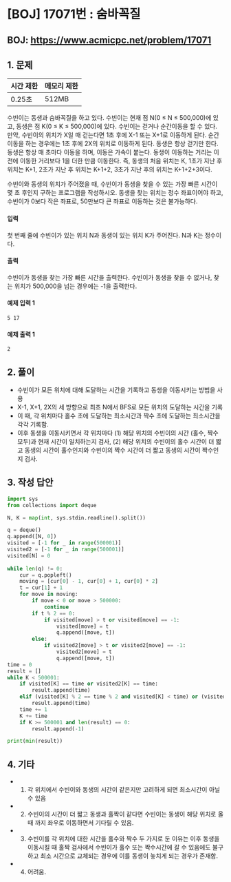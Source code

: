 #  [BOJ] 17071번 : 숨바꼭질

## BOJ: https://www.acmicpc.net/problem/17071

## 1. 문제

|시간 제한| 메모리 제한| 
|:----|:----|
|0.25초|512MB|

수빈이는 동생과 숨바꼭질을 하고 있다. 수빈이는 현재 점 N(0 ≤ N ≤ 500,000)에 있고, 동생은 점 K(0 ≤ K ≤ 500,000)에 있다. 수빈이는 걷거나 순간이동을 할 수 있다. 만약, 수빈이의 위치가 X일 때 걷는다면 1초 후에 X-1 또는 X+1로 이동하게 된다. 순간이동을 하는 경우에는 1초 후에 2X의 위치로 이동하게 된다. 동생은 항상 걷기만 한다. 동생은 항상 매 초마다 이동을 하며, 이동은 가속이 붙는다. 동생이 이동하는 거리는 이전에 이동한 거리보다 1을 더한 만큼 이동한다. 즉, 동생의 처음 위치는 K, 1초가 지난 후 위치는 K+1, 2초가 지난 후 위치는 K+1+2, 3초가 지난 후의 위치는 K+1+2+3이다.

수빈이와 동생의 위치가 주어졌을 때, 수빈이가 동생을 찾을 수 있는 가장 빠른 시간이 몇 초 후인지 구하는 프로그램을 작성하시오. 동생을 찾는 위치는 정수 좌표이어야 하고, 수빈이가 0보다 작은 좌표로, 50만보다 큰 좌표로 이동하는 것은 불가능하다.

#### 입력
첫 번째 줄에 수빈이가 있는 위치 N과 동생이 있는 위치 K가 주어진다. N과 K는 정수이다.

#### 출력
수빈이가 동생을 찾는 가장 빠른 시간을 출력한다. 수빈이가 동생을 찾을 수 없거나, 찾는 위치가 500,000을 넘는 경우에는 -1을 출력한다.

#### 예제 입력 1
```
5 17
```
#### 예제 출력 1
```
2
```
## 2. 풀이
- 수빈이가 모든 위치에 대해 도달하는 시간을 기록하고 동생을 이동시키는 방법을 사용
- X-1, X+1, 2X의 세 방향으로 최초 N에서 BFS로 모든 위치의 도달하는 시간을 기록
- 이 때, 각 위치마다 홀수 초에 도달하는 최소시간과 짝수 초에 도달하는 최소시간을 각각 기록함.
- 이후 동생을 이동시키면서 각 위치마다 (1) 해당 위치의 수빈이의 시간 (홀수, 짝수 모두)과 현재 시간이 일치하는지 검사, (2) 해당 위치의 수빈이의 홀수 시간이 더 짧고 동생의 시간이 홀수인지와 수빈이의 짝수 시간이 더 짧고 동생의 시간이 짝수인지 검사.


## 3. 작성 답안
```python
import sys
from collections import deque

N, K = map(int, sys.stdin.readline().split())

q = deque()
q.append([N, 0])
visited = [-1 for _ in range(500001)]
visited2 = [-1 for _ in range(500001)]
visited[N] = 0
 
while len(q) != 0:
    cur = q.popleft()
    moving = [cur[0] - 1, cur[0] + 1, cur[0] * 2]
    t = cur[1] + 1
    for move in moving:
        if move < 0 or move > 500000:
            continue
        if t % 2 == 0:
            if visited[move] > t or visited[move] == -1:
                visited[move] = t
                q.append([move, t])
        else:
            if visited2[move] > t or visited2[move] == -1:
                visited2[move] = t
                q.append([move, t])
time = 0
result = []
while K < 500001:
    if visited[K] == time or visited2[K] == time:
        result.append(time)
    elif (visited[K] % 2 == time % 2 and visited[K] < time) or (visited2[K] % 2 == time % 2 and visited2[K] < time):
        result.append(time)
    time += 1
    K += time
    if K >= 500001 and len(result) == 0:
        result.append(-1)

print(min(result))
```
## 4. 기타
- 1. 각 위치에서 수빈이와 동생의 시간이 같은지만 고려하게 되면 최소시간이 아닐 수 있음
- 2. 수빈이의 시간이 더 짧고 동생과 홀짝이 같다면 수빈이는 동생이 해당 위치로 올 때 까지 좌우로 이동하면서 기다릴 수 있음.
- 3. 수빈이를 각 위치에 대한 시간을 홀수와 짝수 두 가지로 둔 이유는 이후 동생을 이동시킬 때 홀짝 검사에서 수빈이가 홀수 또는 짝수시간에 갈 수 있음에도 불구하고 최소 시간으로 교체되는 경우에 이를 동생이 놓치게 되는 경우가 존재함.
- 4. 어려움.